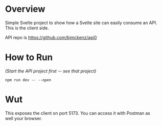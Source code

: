 
# Overview

Simple Svelte project to show how a Svelte site can easily consume an API. This is the client side.

API repo is https://github.com/bjmckenz/api0

# How to Run

*(Start the API project first -- see that project)*


```
npm run dev -- --open
```

# Wut

This exposes the client on port 5173. You can access it with Postman as well your browser.
